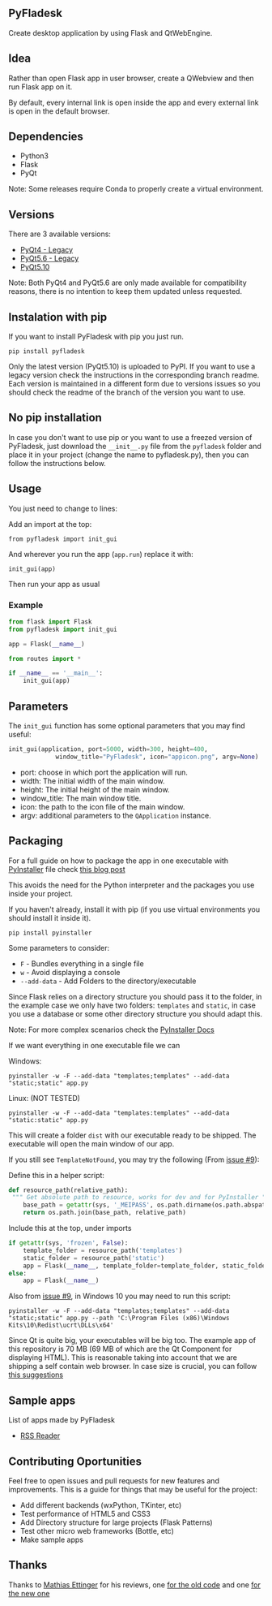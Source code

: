 ## PyFladesk

Create desktop application by using Flask and QtWebEngine.

## Idea

Rather than open Flask app in user browser, create a QWebview and then run Flask app on it.

By default, every internal link is open inside the app and every external link is open in the default browser.

## Dependencies

- Python3
- Flask
- PyQt

Note: Some releases require Conda to properly create a virtual environment.

## Versions

There are 3 available versions:

- [PyQt4 - Legacy](https://github.com/smoqadam/PyFladesk/releases/tag/0.1)
- [PyQt5.6 - Legacy](https://github.com/smoqadam/PyFladesk/releases/tag/0.2)
- [PyQt5.10](https://github.com/smoqadam/PyFladesk/releases/tag/1.0)

Note: Both PyQt4 and PyQt5.6 are only made available for compatibility reasons, there is no intention to keep them updated unless requested.

## Instalation with pip

If you want to install PyFladesk with pip you just run.

`pip install pyfladesk`

Only the latest version (PyQt5.10) is uploaded to PyPI. If you want to use a legacy version check the instructions in the corresponding branch readme. Each version is maintained in a different form due to versions issues so you should check the readme of the branch of the version you want to use.

## No pip installation

In case you don't want to use pip or you want to use a freezed version of PyFladesk, just download the `__init__.py` file from the `pyfladesk` folder and place it in your project (change the name to pyfladesk.py), then you can follow the instructions below.

## Usage

You just need to change to lines:

Add an import at the top:

`from pyfladesk import init_gui`

And wherever you run the app (`app.run`) replace it with:

`init_gui(app)`

Then run your app as usual

### Example

```python
from flask import Flask
from pyfladesk import init_gui

app = Flask(__name__)

from routes import *

if __name__ == '__main__':
    init_gui(app)
```

## Parameters

The `init_gui` function has some optional parameters that you may find useful:

```python
init_gui(application, port=5000, width=300, height=400,
             window_title="PyFladesk", icon="appicon.png", argv=None)
```

- port: choose in which port the application will run.
- width: The initial width of the main window.
- height: The initial height of the main window.
- window_title: The main window title.
- icon: the path to the icon file of the main window.
- argv: additional parameters to the `QApplication` instance.

## Packaging

For a full guide on how to package the app in one executable with [PyInstaller](http://www.pyinstaller.org/) file check [this blog post](https://elc.github.io/posts/executable-flask-pyinstaller/)

This avoids the need for the Python interpreter and the packages you use inside your project.

If you haven't already, install it with pip (if you use virtual environments you should install it inside it).

`pip install pyinstaller`

Some parameters to consider:

- `F` - Bundles everything in a single file
- `w` - Avoid displaying a console
- `--add-data` - Add Folders to the directory/executable

Since Flask relies on a directory structure you should pass it to the folder, in the example case we only have two folders: `templates` and `static`, in case you use a database or some other directory structure you should adapt this.

Note: For more complex scenarios check the [PyInstaller Docs](https://pythonhosted.org/PyInstaller/usage.html)

If we want everything in one executable file we can

Windows:

`pyinstaller -w -F --add-data "templates;templates" --add-data "static;static" app.py`

Linux: (NOT TESTED)

`pyinstaller -w -F --add-data "templates:templates" --add-data "static:static" app.py`

This will create a folder `dist` with our executable ready to be shipped. The executable will open the main window of our app.

If you still see `TemplateNotFound`, you may try the following (From [issue #9](https://github.com/smoqadam/PyFladesk/issues/9#issuecomment-372352796)):

Define this in a helper script:

```python
def resource_path(relative_path):
 """ Get absolute path to resource, works for dev and for PyInstaller """
    base_path = getattr(sys, '_MEIPASS', os.path.dirname(os.path.abspath(__file__)))
    return os.path.join(base_path, relative_path)
```

Include this at the top, under imports

```python
if getattr(sys, 'frozen', False):
    template_folder = resource_path('templates')
    static_folder = resource_path('static')
    app = Flask(__name__, template_folder=template_folder, static_folder=static_folder)
else:
    app = Flask(__name__)
```

Also from [issue #9](https://github.com/smoqadam/PyFladesk/issues/9#issuecomment-372352796), in Windows 10 you may need to run this script:

`pyinstaller -w -F --add-data "templates;templates" --add-data "static;static" app.py --path 'C:\Program Files (x86)\Windows Kits\10\Redist\ucrt\DLLs\x64'`

Since Qt is quite big, your executables will be big too. The example app of this repository is 70 MB (69 MB of which are the Qt Component for displaying HTML). This is reasonable taking into account that we are shipping a self contain web browser. In case size is crucial, you can follow [this suggestions](https://elc.github.io/posts/executable-flask-pyinstaller/#the-other-problem-the-size)

## Sample apps

List of apps made by PyFladesk

- [RSS Reader](https://github.com/smoqadam/PyFladesk-rss-reader)

## Contributing Oportunities

Feel free to open issues and pull requests for new features and improvements. This is a guide for things that may be useful for the project:

- Add different backends (wxPython, TKinter, etc)
- Test performance of HTML5 and CSS3
- Add Directory structure for large projects (Flask Patterns)
- Test other micro web frameworks (Bottle, etc)
- Make sample apps

## Thanks

Thanks to [Mathias Ettinger](http://codereview.stackexchange.com/users/84718/mathias-ettinger) for his reviews, one [for the old code](https://codereview.stackexchange.com/a/114307/161364) and one [for the new one](https://codereview.stackexchange.com/a/188124/161364)
